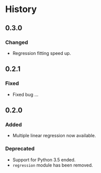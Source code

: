 # History

## 0.3.0
### Changed
- Regression fitting speed up.

## 0.2.1
### Fixed
- Fixed bug ...

## 0.2.0
### Added
- Multiple linear regression now available.
### Deprecated
- Support for Python 3.5 ended.
- `regression` module has been removed.
